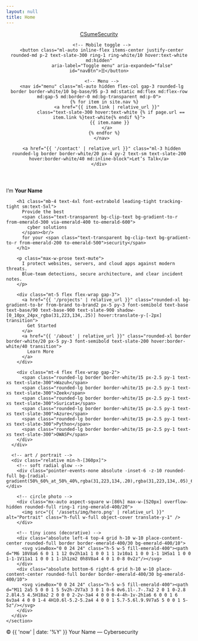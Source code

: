 ```yaml
---
layout: null
title: Home
---
```


<!doctype html>
<html lang="en">
<head>
  <meta charset="utf-8" />
  <meta name="viewport" content="width=device-width,initial-scale=1" />
  <title>{{ site.title }}</title>

  <!-- Tailwind (Play CDN) — no build step -->
  <script src="https://cdn.tailwindcss.com"></script>
  <script>
    tailwind.config = {
      theme: {
        extend: {
          colors: {
            base:  '#0b1220',
            panel: '#0f172a',
            text:  '#e6edf3',
            mute:  '#9aa4b2',
            brand: '#1fdf86',
            brand2:'#14b86e',
          },
        }
      }
    }
  </script>

  <!-- tiny helper styles for the subtle hex background -->
  <style>
    .hex-bg::before{
      content:""; position:fixed; inset:0; z-index:-1; opacity:.06; pointer-events:none;
      background-image:url("data:image/svg+xml,%3Csvg width='60' height='52' viewBox='0 0 60 52' xmlns='http://www.w3.org/2000/svg'%3E%3Cpath d='M30 2l25 14v20L30 50 5 36V16L30 2z M5 36l25 14 25-14' fill='none' stroke='%23ffffff' stroke-width='1'/%3E%3C/svg%3E");
      background-size:200px 170px;
    }
  </style>
</head>

<body class="hex-bg bg-base text-text selection:bg-emerald-400/30">
  <!-- Sticky nav -->
  <header class="sticky top-0 z-20 border-b border-white/10 bg-base/80 backdrop-blur">
    <div class="mx-auto flex w-[min(1120px,92%)] items-center gap-3 py-3">
      <a href="{{ '/' | relative_url }}" class="flex items-center gap-2 font-extrabold text-white">
        <span class="h-7 w-7 rounded-full bg-gradient-to-br from-emerald-300 via-brand to-brand2 shadow-[inset_0_0_20px_rgba(31,223,134,.6)]"></span>
        <span>CSume<span class="font-light opacity-80">Security</span></span>
      </a>

      <!-- Mobile toggle -->
      <button class="ml-auto inline-flex items-center justify-center rounded-md p-2 text-slate-300 ring-1 ring-white/10 hover:text-white md:hidden"
              aria-label="Toggle menu" aria-expanded="false" id="navBtn">☰</button>

      <!-- Menu -->
      <nav id="menu" class="ml-auto hidden flex-col gap-3 rounded-lg border border-white/10 bg-base/95 p-3 md:static md:flex md:flex-row md:gap-5 md:border-0 md:bg-transparent md:p-0">
        {% for item in site.nav %}
          <a href="{{ item.link | relative_url }}"
             class="text-slate-300 hover:text-white {% if page.url == item.link %}text-white{% endif %}">
            {{ item.name }}
          </a>
        {% endfor %}
      </nav>

      <a href="{{ '/contact' | relative_url }}" class="ml-3 hidden rounded-lg border border-white/20 px-4 py-2 text-sm text-slate-200 hover:border-white/40 md:inline-block">Let’s Talk</a>
    </div>
  </header>

  <!-- Hero -->
  <main>
    <section class="mx-auto grid w-[min(1120px,92%)] items-center gap-10 py-10 md:grid-cols-2 lg:py-16">
      <!-- copy -->
      <div>
        <p class="mb-2 text-xs tracking-[0.18em] text-slate-300 uppercase">I’m <strong>Your Name</strong></p>

        <h1 class="mb-4 text-4xl font-extrabold leading-tight tracking-tight sm:text-5xl">
          Provide the best
          <span class="text-transparent bg-clip-text bg-gradient-to-r from-emerald-300 via-emerald-400 to-emerald-600">
            cyber solutions
          </span><br/>
          for your <span class="text-transparent bg-clip-text bg-gradient-to-r from-emerald-200 to-emerald-500">security</span>
        </h1>

        <p class="max-w-prose text-mute">
          I protect websites, servers, and cloud apps against modern threats.
          Blue-team detections, secure architecture, and clear incident notes.
        </p>

        <div class="mt-5 flex flex-wrap gap-3">
          <a href="{{ '/projects' | relative_url }}" class="rounded-xl bg-gradient-to-br from-brand to-brand2 px-5 py-3 font-semibold text-base text-base/90 text-base-900 text-slate-900 shadow-[0_10px_24px_rgba(31,223,134,.25)] hover:translate-y-[-2px] transition">
            Get Started
          </a>
          <a href="{{ '/about' | relative_url }}" class="rounded-xl border border-white/20 px-5 py-3 font-semibold text-slate-200 hover:border-white/40 transition">
            Learn More
          </a>
        </div>

        <div class="mt-4 flex flex-wrap gap-2">
          <span class="rounded-lg border border-white/15 px-2.5 py-1 text-xs text-slate-300">Wazuh</span>
          <span class="rounded-lg border border-white/15 px-2.5 py-1 text-xs text-slate-300">Zeek</span>
          <span class="rounded-lg border border-white/15 px-2.5 py-1 text-xs text-slate-300">Suricata</span>
          <span class="rounded-lg border border-white/15 px-2.5 py-1 text-xs text-slate-300">Azure</span>
          <span class="rounded-lg border border-white/15 px-2.5 py-1 text-xs text-slate-300">Python</span>
          <span class="rounded-lg border border-white/15 px-2.5 py-1 text-xs text-slate-300">OWASP</span>
        </div>
      </div>

      <!-- art / portrait -->
      <div class="relative min-h-[360px]">
        <!-- soft radial glow -->
        <div class="pointer-events-none absolute -inset-6 -z-10 rounded-full bg-[radial-gradient(50%_60%_at_50%_40%,rgba(31,223,134,.20),rgba(31,223,134,.05)_60%,transparent_61%)]"></div>

        <!-- circle photo -->
        <div class="mx-auto aspect-square w-[86%] max-w-[520px] overflow-hidden rounded-full ring-1 ring-emerald-400/20">
          <img src="{{ '/assets/img/hero.png' | relative_url }}" alt="Portrait" class="h-full w-full object-cover translate-y-1" />
        </div>

        <!-- tiny icons (decorative) -->
        <div class="absolute left-4 top-4 grid h-10 w-10 place-content-center rounded-full border border-emerald-400/30 bg-emerald-400/10">
          <svg viewBox="0 0 24 24" class="h-5 w-5 fill-emerald-400"><path d="M6 10V8a6 6 0 1 1 12 0v2h1a1 1 0 0 1 1 1v10a1 1 0 0 1-1 1H5a1 1 0 0 1-1-1V11a1 1 0 0 1 1-1h1zm2 0h8V8a4 4 0 1 0-8 0v2z"/></svg>
        </div>
        <div class="absolute bottom-6 right-6 grid h-10 w-10 place-content-center rounded-full border border-emerald-400/30 bg-emerald-400/10">
          <svg viewBox="0 0 24 24" class="h-5 w-5 fill-emerald-400"><path d="M11 2a5 5 0 0 1 5 5v2h-2V7a3 3 0 1 0-6 0v6.1l-.7-.7a2 2 0 1 0-2.8 2.8l4.5 4.5H18a2 2 0 0 0 2-2v-3a4 4 0 0 0-4-4h-1v-2h1a6 6 0 0 1 6 6v3a4 4 0 0 1-4 4H10.6l-5.2-5.2a4 4 0 0 1 5.7-5.6l.9.9V7a5 5 0 0 1 5-5z"/></svg>
        </div>
      </div>
    </section>
  </main>

  <footer class="border-t border-white/10 py-4">
    <div class="mx-auto w-[min(1120px,92%)] text-sm text-slate-400">
      © {{ 'now' | date: '%Y' }} Your Name — Cybersecurity
    </div>
  </footer>

  <script>
    const btn = document.getElementById('navBtn');
    const menu = document.getElementById('menu');
    btn.addEventListener('click', () => {
      const open = menu.classList.toggle('hidden') === false;
      btn.setAttribute('aria-expanded', String(open));
    });
  </script>
</body>
</html>

